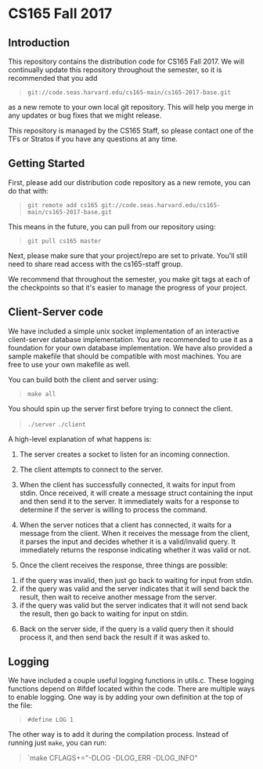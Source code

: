 # CS165 Fall 2017

## Introduction

This repository contains the distribution code for CS165 Fall 2017.
We will continually update this repository throughout the semester,
so it is recommended that you add

> `git://code.seas.harvard.edu/cs165-main/cs165-2017-base.git`

as a new remote to your own local git repository. This will help you
merge in any updates or bug fixes that we might release.

This repository is managed by the CS165 Staff, so please contact one
of the TFs or Stratos if you have any questions at any time.

## Getting Started


First, please add our distribution code repository as a new remote,
you can do that with:

> `git remote add cs165 git://code.seas.harvard.edu/cs165-main/cs165-2017-base.git`

This means in the future, you can pull from our repository using:

> `git pull cs165 master`

Next, please make sure that your project/repo are set to private.
You'll still need to share read access with the cs165-staff group.

We recommend that throughout the semester, you make git tags at each of
the checkpoints so that it's easier to manage the progress of your project.

## Client-Server code
We have included a simple unix socket implementation of an interactive
client-server database implementation. You are recommended to use it
as a foundation for your own database implementation. We have also
provided a sample makefile that should be compatible with most machines.
You are free to use your own makefile as well.

You can build both the client and server using:

> `make all`

You should spin up the server first before trying to connect the client.

> `./server`
> `./client`

A high-level explanation of what happens is:

1. The server creates a socket to listen for an incoming connection.

2. The client attempts to connect to the server.

3. When the client has successfully connected, it waits for input from stdin.
Once received, it will create a message struct containing the input and
then send it to the server.  It immediately waits for a response to determine
if the server is willing to process the command.

4. When the server notices that a client has connected, it waits for a message
from the client.  When it receives the message from the client, it parses the
input and decides whether it is a valid/invalid query.
It immediately returns the response indicating whether it was valid or not.

5. Once the client receives the response, three things are possible:
1) if the query was invalid, then just go back to waiting for input from stdin.
2) if the query was valid and the server indicates that it will send back the
result, then wait to receive another message from the server.
3) if the query was valid but the server indicates that it will not send back
the result, then go back to waiting for input on stdin.

6. Back on the server side, if the query is a valid query then it should
process it, and then send back the result if it was asked to.

## Logging

We have included a couple useful logging functions in utils.c.
These logging functions depend on #ifdef located within the code.
There are multiple ways to enable logging. One way is by adding your own
definition at the top of the file:

> `#define LOG 1`

The other way is to add it during the compilation process. Instead of running
just `make`, you can run:

> `make CFLAGS+="-DLOG -DLOG_ERR -DLOG_INFO"
